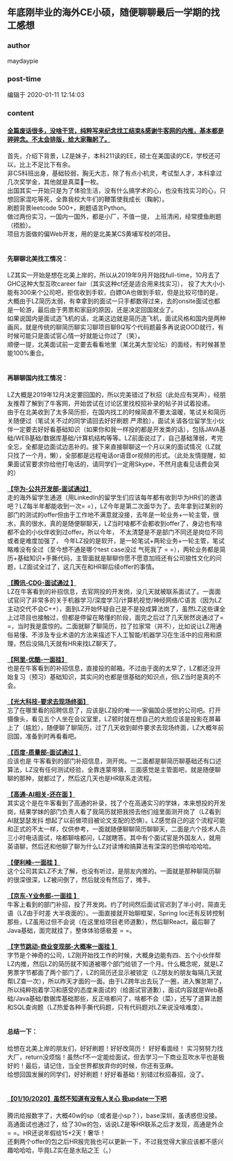 ## 年底刚毕业的海外CE小硕，随便聊聊最后一学期的找工感想
### author 
maydaypie
### post-time 

编辑于  2020-01-11 12:14:03
### content 
<div class="post-topic-des nc-post-content">
 <h4>
  <strong>
   <u>
    全篇废话很多，没啥干货，纯粹写来纪念找工结束&amp;感谢牛客网的内推，基本都是碎碎念。不太会排版，给大家鞠躬了。
   </u>
  </strong>
 </h4>
 <div>
  首先，介绍下背景，LZ是妹子，本科211读的EE，硕士在美国读的CE，学校还可以，比上不足比下有余。
 </div>
 <div>
  非CS科班出身，基础较弱，胸无大志，除了有点小机灵，考试型人才，本科拿过几次奖学金，其他就是真菜🐶一枚。
 </div>
 <div>
  出国其实一开始只是为了体验生活，没有什么搞学术的心，也没有找实习的心，只想回家混吃等死，全靠我校大牛们的鞭策使我成长（鞠躬）。
 </div>
 <div>
  刷题背景leetcode 500+，刷题语言Python。
 </div>
 <div>
  做过两份实习，一国内一国外，都是小厂，不值一提，
  <span>
   上班清闲，经常摸鱼刷题
  </span>
  （捂脸）。
 </div>
 <div>
  项目方面做的偏Web开发，用的是北美某CS黄埔军校的项目。
 </div>
 <div>
  <br/>
 </div>
 <h4>
  先聊聊北美找工情况：
 </h4>
 <div>
  LZ其实一开始是想在北美上岸的，所以从2019年9月开始找full-time，10月去了
  <span>
   GHC这种大型互吹career fair（其实这种cf还是适合用来找实习），
  </span>
  投了大大小小能有300来个公司吧，拒信收到手软，白嫖OA也做到手软，但是比较可惜的是，大概由于LZ简历太弱，有幸拿到的面试一只手都数得过来，去的onsite面试也都是一轮游，最后由于男票和家庭的原因，还是决定回国就业了。
 </div>
 <div>
  如果说国内是面试造飞机的话，北美这边就是简历造飞机，面试风格和国内是两种画风，就是传统的聊简历聊实习聊项目聊BQ写个代码题最多再说说OOD就行，有时候可能只是面试官心情一好就能让你过了（笑）。
 </div>
 <div>
  顺便一提，北美面试前一定要去看看地里（某北美大型论坛）的面经，有时候甚至能100%重合。
 </div>
 <div>
  <br/>
 </div>
 <h4>
  再聊聊国内找工情况：
 </h4>
 <div>
  LZ大概是2019年12月决定要回国的，所以完美错过了秋招（此处应有哭声），经朋友推荐了解到了牛客网，开始尝试在讨论区里找校招补录的帖子并试着投递。
 </div>
 <div>
  由于在北美收到了太多简历拒，在国内找工的时候简直不要太温暖，笔试关和简历关随便过（笔试关不过的同学请回去好好刷题 严肃脸），面试关请各位留学生小伙伴一定要去好好看基础知识（如果你和我一样投的都是开发类的话），包括JAVA基础/WEB基础/数据库基础/计算机结构等等。LZ前面说过了，自己基础薄弱，考完全忘，全都是边面试边恶补的。接下来直接聊聊这一个月以来的面试情况（LZ就只找了一个月，懒），全部都是远程电话or语音or视频的形式。（此处友情提醒，如果面试官要求你给他打电话的，请同学们一定用Skype，不然月底看见话费会哭的）
 </div>
 <div>
  <br/>
 </div>
 <div>
  <strong>
   <u>
    【华为-公共开发部-面试通过】
   </u>
   <u>
   </u>
  </strong>
 </div>
 <div>
  走的海外留学生通道（用LinkedIn的留学生们应该每年都有收到华为HR们的邀请吧？LZ每半年都能收到一次= =），LZ今年是第二次面华为了。去年拿到过某别的部门的测试的offer但由于工作地不满意就没接，去年是一轮业务+一轮主管，很水，真的很水，真的是随便聊聊天，LZ当时啥都不会都收到offer了，身边也有啥都不会的小伙伴收到过offer。所以今年，
  <span>
   不太清楚是不是部门不同还是岗位不同或者是难度加强了，
  </span>
  今年LZ投的是软开，是一轮笔试+两轮业务+一轮主管，笔试略难没有全过（至今想不通是哪个test case没过 气死我了 = =），两轮业务都是简历+基础知识+手撕代码，主管面就是聊聊你愿不愿意加班还有公司狼性文化的问题，LZ面试全过了，这几天在和HR聊后续offer的事情。
 </div>
 <div>
  <strong>
   <u>
    <br/>
   </u>
  </strong>
 </div>
 <div>
  <strong>
   <u>
    【腾讯-CDG-面试通过
   </u>
  </strong>
  <strong>
   <u>
    】
   </u>
  </strong>
 </div>
 <div>
  LZ在牛客看到的补招信息，去官网投的开发岗，没几天就被联系面试了。一面面试官问了非常多的关于机器学习/深度学习/计算机视觉/神经网络/C语言（因为LZ主动交代不会C++），面到LZ开始怀疑自己是不是投成算法岗了，虽然LZ这些课全上过项目也接触过，但都是停留在略懂的阶段，面完之后过了几天居然说通过了= =，当时我是震惊的。二面就聊了聊简历，拉了拉家常（并不），比如说让LZ用通俗易懂、不涉及专业术语的方法来描述下人工智能/机器学习在生活中的应用和原理，然后没隔几天就有HR来找LZ聊天了。
 </div>
 <div>
  <strong>
   <u>
    <br/>
   </u>
  </strong>
 </div>
 <div>
  <strong>
   <u>
    【阿里-优酷-一面挂】
   </u>
  </strong>
 </div>
 <div>
  也是在牛客看到的补招信息，直接投的邮箱。不过由于面的太早了，LZ都还没开始复习（预习）基础知识，其实问的也都是很基础的知识点，但LZ当时是真的不会。
 </div>
 <div>
  <strong>
   <u>
    <br/>
   </u>
  </strong>
 </div>
 <div>
  <strong>
   <u>
    【光大科技-要求去现场终面】
   </u>
  </strong>
 </div>
 <div>
  忘了在哪里看的招聘信息了，应该是LZ投的唯一一家偏国企感觉的公司吧。打开摄像头，看见五个人坐在会议室里，LZ顿时就在想自己的大脸应该是投影在屏幕上了（尴尬），随便聊了聊简历，过了几天收到邮件要求去现场终面，LZ大概年前回国，准备到时再看看吧。
 </div>
 <div>
  <strong>
   <u>
    <br/>
   </u>
  </strong>
 </div>
 <div>
  <strong>
   <u>
    【百度-质量部-面试通过
   </u>
  </strong>
  <strong>
   <u>
    】
   </u>
  </strong>
 </div>
 <div>
 </div>
 <div>
  应该也是
  <span>
   牛客看到的部门补招信息，测开岗。一二面都是聊简历聊基础还有口述算法，LZ没有任何测试经验，全靠连蒙带猜，三面感觉是主管面吧，就是随便聊聊的那种，就都过了，然后这几天也是HR联系走流程。
  </span>
 </div>
 <div>
  <span>
   <strong>
    <u>
     <br/>
    </u>
   </strong>
  </span>
 </div>
 <div>
  <span>
   <strong>
    <u>
     【高通-AI相关-还在面
    </u>
   </strong>
   <strong>
    <u>
     】
    </u>
   </strong>
  </span>
 </div>
 <div>
  其实这个是在牛客看到了高通的补录，找了个在高通实习的学妹，本来想投的开发岗，结果学妹的部门负责人看了我简历就把我捞去他们组里面测开岗了（LZ看到AI就瑟瑟发抖 想起了以前做项目被论文支配的恐惧）。LZ感觉自己的这个流程可能和正式的不太一样，仅供参考，一面就随便聊聊简历聊聊天，二面是六个技术人员三小时电话面试，啥都聊啥都问，LZ就瞎答。其中有个面试官是外国友人，就用英语聊，然后还和他聊了聊为什么LZ对读博和搞算法有深深的恐惧哈哈哈哈。
 </div>
 <div>
 </div>
 <div>
  <span>
   <strong>
    <u>
     <br/>
    </u>
   </strong>
  </span>
 </div>
 <div>
  <span>
   <strong>
    <u>
     【便利峰-一面挂
    </u>
   </strong>
   <strong>
    <u>
     】
    </u>
   </strong>
   <br/>
  </span>
 </div>
 <div>
  这个公司其实LZ不太了解，也没有听过，是朋友内推的。一面就是那种聊简历聊的很深很深，LZ被问倒了，然后就没有然后了，摊手。
 </div>
 <div>
  <strong>
   <u>
    <br/>
   </u>
  </strong>
 </div>
 <div>
  <strong>
   <u>
    【京东-Y业务部-一面挂
   </u>
  </strong>
  <strong>
   <u>
    】
   </u>
  </strong>
 </div>
 <div>
  牛客上看到的部门补招，投了开发岗。约了时间然后面试官迟到了半小时，简直无语（LZ由于时差 大半夜面的）。一面直接就开始聊框架，Spring Ioc还有反转控制那些，LZ虽用过但不会说（在这里给项目老师道歉），然后聊React，最后聊了Java基础，面完就挂了，整体体验感极差 = =。
  <br/>
 </div>
 <div>
  <div>
   <strong>
    <u>
     <br/>
    </u>
   </strong>
  </div>
  <div>
   <strong>
    <u>
     【字节跳动-商业变现部-大概率一面挂
    </u>
   </strong>
   <strong>
    <u>
     】
    </u>
   </strong>
  </div>
  <div>
   字节是个神奇的公司，LZ刚开始找工作的时候，大概身边能有四、五个小伙伴帮LZ内推，然后LZ的简历就不知道被哪个部门给锁了一个月。什么概念呢，就是LZ男票字节都面了两个部门了，LZ的简历还显示被锁定（LZ朋友的朋友每隔几天就帮LZ查一次），所以昨天才面的一面。由于LZ跨年出去玩了一圈，进入懈怠期了，所以纯粹抱着学习和感受的态度来面试的（给面试官道歉），面试内容就是Web基础/Java基础/数据库基础那些，反正啥都问了，啥都不会（菜），还写了道算法题和SQL查询题（LZ热爱各种手撕代码题，只有代码题对LZ来说没啥难度）。
  </div>
  <br/>
 </div>
 <h4>
  <strong>
   总结一下：
  </strong>
 </h4>
 <div>
  给想在北美上岸的朋友们，好好刷题！好好改简历！
  <span>
   好好看面经！
  </span>
  实习努努力找大厂，return没烦恼！虽然cf不一定能给面试，但去学习一下商业互吹水平也是极好的！最后，请记住，当全世界都放弃你的时候，你还有亚麻。
 </div>
 <div>
  给想回国发展的同学们，好好刷题！好好看基础！别错过秋招春招，没了。
 </div>
 <div>
  <br/>
 </div>
 <h4>
  <u>
   【01/10/2020】虽然不知道有没有人关心 我update一下吧
  </u>
 </h4>
 <div>
  腾讯给报数字了，大概40w的sp（或者是小sp？），base深圳，虽诱惑但没接。
 </div>
 <div>
  高通面试也通过了，给了30w的包，话说LZ是等HR联系之后才发现，高通是外企 = =。HR还说年假给15+2天！奢华！
 </div>
 <div>
  还剩两个offer的包之后HR报完我也可以更新一下，不过我觉得大家应该都不感兴趣哈哈哈，毕竟LZ实在是水贴之王（。）
 </div>
</div>
